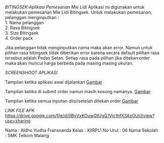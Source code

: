 *BITINGSEK-Aplikasi Pemesanan Mie Lidi*
Aplikasi ini digunakan untuk melakukan pemesanan Mie Lidi Bitingsek. Untuk melakukan pemesanan, pelanggan menginputkan :
<br>1. Nama pelanggan
<br>2. Rasa Bitingsek
<br>3. Size Bitingsek
<br>4. Order pack

Jika pelanggan tidak menginputkan nama maka akan error. Namun untuk pilihan rasa bitingsek tidak diberikan error karena secara default pilihan rasa tersebut adalah Pedas Setan.
Setiap rasa pada pilihan jika ditekan order maka akan muncul harga berbeda pada masing masing ukuran.

*SCREENSHOOT APLIKASI*

Tampilan ketika aplikasi awal dijalankan
[Gambar](https://raw.githubusercontent.com/Aldhofransnanda/bitingsek/master/Screenshot_2016-09-23-17-49-30_id.sch.smktelkom_mlg.tugas01.xiirpl1006.bitingsek.png)

Tampilan ketika di submit order namun masih kosong namanya.
[Gambar](https://raw.githubusercontent.com/Aldhofransnanda/bitingsek/master/Screenshot_2016-09-23-17-49-46_id.sch.smktelkom_mlg.tugas01.xiirpl1006.bitingsek.png)

Tampilan ketika semua inputan diisi/setelah ditekan order
[Gambar](https://raw.githubusercontent.com/Aldhofransnanda/bitingsek/master/Screenshot_2016-09-23-17-51-28_id.sch.smktelkom_mlg.tugas01.xiirpl1006.bitingsek.png)


*LINK FILE APK*
https://drive.google.com/file/d/0ByVxKOuwGtUgQ1Vjc1hfX3AzOUU/view?usp=sharing

Nama : Aldho Yudha Fransnanda
Kelas : XIIRPL1
No Urut : 06
Nama Sekolah : SMK Telkom Malang

